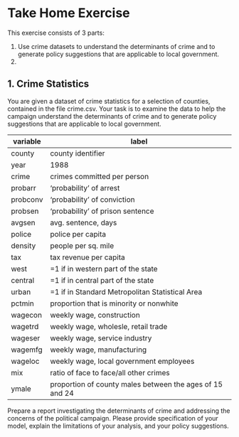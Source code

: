 # Take Home Exercise 

This exercise consists of 3 parts:
1. Use crime datasets to understand the determinants of crime and to generate policy suggestions that are applicable to local government.
2. 




## 1. Crime Statistics 

You are given a dataset of crime statistics for a selection of counties, contained in the file crime.csv.
Your task is to examine the data to help the campaign understand the determinants of crime and to generate policy suggestions that are applicable to local government.

|variable | label  |
|----------|--------|
|county|county identifier|
|year|1988|
|crime|crimes committed per person|
|probarr |‘probability’ of arrest|
|probconv |‘probability’ of conviction|
|probsen |‘probability’ of prison sentence|
|avgsen|avg. sentence, days|
|police|police per capita|
|density |people per sq. mile|
|tax|tax revenue per capita|
|west|=1 if in western part of the state|
|central |=1 if in central part of the state|
|urban |=1 if in Standard Metropolitan Statistical Area| 
|pctmin |proportion that is minority or nonwhite|
|wagecon |weekly wage, construction|
|wagetrd |weekly wage, wholesle, retail trade|
|wageser |weekly wage, service industry|
|wagemfg |weekly wage, manufacturing|
|wageloc |weekly wage, local government employees|
|mix |ratio of face to face/all other crimes|
|ymale|proportion of county males between the ages of 15 and 24|

Prepare a report investigating the determinants of crime and addressing the concerns of the political campaign.  Please provide specification of your model, explain the limitations of your analysis, and your policy suggestions. 

